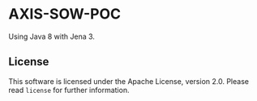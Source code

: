 AXIS-SOW-POC
============

Using Java 8 with Jena 3.

License
-------

This software is licensed under the Apache License, version 2.0.
Please read `license` for further information.
